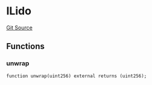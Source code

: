 # ILido
[Git Source](https://github.com/Swivel-Finance/illuminate/blob/76b26ef748dc63cf89e3fa660df1bda262dcef15/src/interfaces/ILido.sol)


## Functions
### unwrap


```solidity
function unwrap(uint256) external returns (uint256);
```

